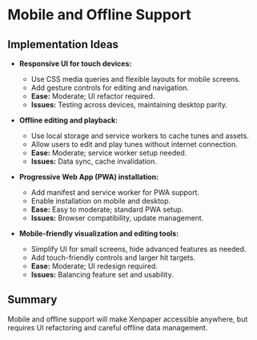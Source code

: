 # Mobile and Offline Support

## Implementation Ideas
- **Responsive UI for touch devices:**
  - Use CSS media queries and flexible layouts for mobile screens.
  - Add gesture controls for editing and navigation.
  - **Ease:** Moderate; UI refactor required.
  - **Issues:** Testing across devices, maintaining desktop parity.

- **Offline editing and playback:**
  - Use local storage and service workers to cache tunes and assets.
  - Allow users to edit and play tunes without internet connection.
  - **Ease:** Moderate; service worker setup needed.
  - **Issues:** Data sync, cache invalidation.

- **Progressive Web App (PWA) installation:**
  - Add manifest and service worker for PWA support.
  - Enable installation on mobile and desktop.
  - **Ease:** Easy to moderate; standard PWA setup.
  - **Issues:** Browser compatibility, update management.

- **Mobile-friendly visualization and editing tools:**
  - Simplify UI for small screens, hide advanced features as needed.
  - Add touch-friendly controls and larger hit targets.
  - **Ease:** Moderate; UI redesign required.
  - **Issues:** Balancing feature set and usability.

## Summary
Mobile and offline support will make Xenpaper accessible anywhere, but requires UI refactoring and careful offline data management.
